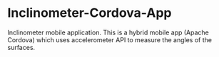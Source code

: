 # Inclinometer-Cordova-App
Inclinometer mobile application. 
This is a hybrid mobile app (Apache Cordova) which uses accelerometer API to measure the angles of the surfaces.
